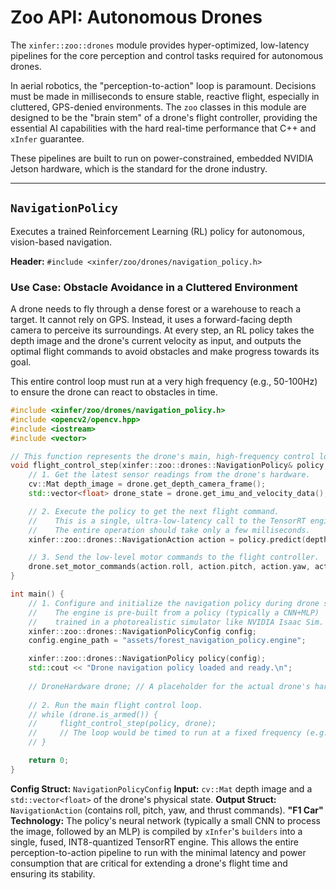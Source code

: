 # Zoo API: Autonomous Drones

The `xinfer::zoo::drones` module provides hyper-optimized, low-latency pipelines for the core perception and control tasks required for autonomous drones.

In aerial robotics, the "perception-to-action" loop is paramount. Decisions must be made in milliseconds to ensure stable, reactive flight, especially in cluttered, GPS-denied environments. The `zoo` classes in this module are designed to be the "brain stem" of a drone's flight controller, providing the essential AI capabilities with the hard real-time performance that C++ and `xInfer` guarantee.

These pipelines are built to run on power-constrained, embedded NVIDIA Jetson hardware, which is the standard for the drone industry.

---

## `NavigationPolicy`

Executes a trained Reinforcement Learning (RL) policy for autonomous, vision-based navigation.

**Header:** `#include <xinfer/zoo/drones/navigation_policy.h>`

### Use Case: Obstacle Avoidance in a Cluttered Environment

A drone needs to fly through a dense forest or a warehouse to reach a target. It cannot rely on GPS. Instead, it uses a forward-facing depth camera to perceive its surroundings. At every step, an RL policy takes the depth image and the drone's current velocity as input, and outputs the optimal flight commands to avoid obstacles and make progress towards its goal.

This entire control loop must run at a very high frequency (e.g., 50-100Hz) to ensure the drone can react to obstacles in time.

```cpp
#include <xinfer/zoo/drones/navigation_policy.h>
#include <opencv2/opencv.hpp>
#include <iostream>
#include <vector>

// This function represents the drone's main, high-frequency control loop.
void flight_control_step(xinfer::zoo::drones::NavigationPolicy& policy, DroneHardware& drone) {
    // 1. Get the latest sensor readings from the drone's hardware.
    cv::Mat depth_image = drone.get_depth_camera_frame();
    std::vector<float> drone_state = drone.get_imu_and_velocity_data();

    // 2. Execute the policy to get the next flight command.
    //    This is a single, ultra-low-latency call to the TensorRT engine.
    //    The entire operation should take only a few milliseconds.
    xinfer::zoo::drones::NavigationAction action = policy.predict(depth_image, drone_state);

    // 3. Send the low-level motor commands to the flight controller.
    drone.set_motor_commands(action.roll, action.pitch, action.yaw, action.thrust);
}

int main() {
    // 1. Configure and initialize the navigation policy during drone startup.
    //    The engine is pre-built from a policy (typically a CNN+MLP)
    //    trained in a photorealistic simulator like NVIDIA Isaac Sim.
    xinfer::zoo::drones::NavigationPolicyConfig config;
    config.engine_path = "assets/forest_navigation_policy.engine";

    xinfer::zoo::drones::NavigationPolicy policy(config);
    std::cout << "Drone navigation policy loaded and ready.\n";
    
    // DroneHardware drone; // A placeholder for the actual drone's hardware interface
    
    // 2. Run the main flight control loop.
    // while (drone.is_armed()) {
    //     flight_control_step(policy, drone);
    //     // The loop would be timed to run at a fixed frequency (e.g., 100Hz).
    // }

    return 0;
}
```
**Config Struct:** `NavigationPolicyConfig`
**Input:** `cv::Mat` depth image and a `std::vector<float>` of the drone's physical state.
**Output Struct:** `NavigationAction` (contains roll, pitch, yaw, and thrust commands).
**"F1 Car" Technology:** The policy's neural network (typically a small CNN to process the image, followed by an MLP) is compiled by `xInfer`'s `builders` into a single, fused, INT8-quantized TensorRT engine. This allows the entire perception-to-action pipeline to run with the minimal latency and power consumption that are critical for extending a drone's flight time and ensuring its stability.
